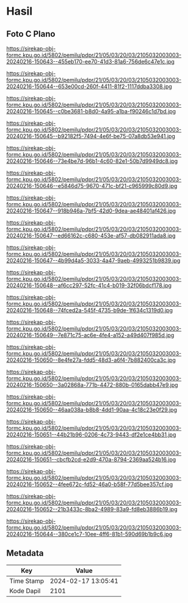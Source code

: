 # Hasil

## Foto C Plano

https://sirekap-obj-formc.kpu.go.id/5802/pemilu/pdpr/21/05/03/20/03/2105032003003-20240216-150643--455eb170-ee70-41d3-81a6-756de6c47e1c.jpg

https://sirekap-obj-formc.kpu.go.id/5802/pemilu/pdpr/21/05/03/20/03/2105032003003-20240216-150644--653e00cd-260f-4411-81f2-1117ddba3308.jpg

https://sirekap-obj-formc.kpu.go.id/5802/pemilu/pdpr/21/05/03/20/03/2105032003003-20240216-150645--c0be3681-b8d0-4a95-a1ba-f90246c1d7bd.jpg

https://sirekap-obj-formc.kpu.go.id/5802/pemilu/pdpr/21/05/03/20/03/2105032003003-20240216-150645--b92182f5-7494-4e6f-be75-07a8db53e941.jpg

https://sirekap-obj-formc.kpu.go.id/5802/pemilu/pdpr/21/05/03/20/03/2105032003003-20240216-150646--73e4be7d-96b1-4c60-82e1-50b7d9949dc8.jpg

https://sirekap-obj-formc.kpu.go.id/5802/pemilu/pdpr/21/05/03/20/03/2105032003003-20240216-150646--e5846d75-9670-471c-bf21-c965999c80d9.jpg

https://sirekap-obj-formc.kpu.go.id/5802/pemilu/pdpr/21/05/03/20/03/2105032003003-20240216-150647--918b946a-7bf5-42d0-9dea-ae48401af426.jpg

https://sirekap-obj-formc.kpu.go.id/5802/pemilu/pdpr/21/05/03/20/03/2105032003003-20240216-150647--ed66162c-c680-453e-af57-db082911ada8.jpg

https://sirekap-obj-formc.kpu.go.id/5802/pemilu/pdpr/21/05/03/20/03/2105032003003-20240216-150647--4b99d4a5-3033-4a47-9aeb-4993251b9839.jpg

https://sirekap-obj-formc.kpu.go.id/5802/pemilu/pdpr/21/05/03/20/03/2105032003003-20240216-150648--af6cc297-52fc-41c4-b019-32f06bdcf178.jpg

https://sirekap-obj-formc.kpu.go.id/5802/pemilu/pdpr/21/05/03/20/03/2105032003003-20240216-150648--74fced2a-545f-4735-b9de-1f634c1319d0.jpg

https://sirekap-obj-formc.kpu.go.id/5802/pemilu/pdpr/21/05/03/20/03/2105032003003-20240216-150649--7e871c75-ac6e-4fe4-a152-a49d407f985d.jpg

https://sirekap-obj-formc.kpu.go.id/5802/pemilu/pdpr/21/05/03/20/03/2105032003003-20240216-150650--8e4fe27a-fdd5-48d3-a6f4-7b882400ca3c.jpg

https://sirekap-obj-formc.kpu.go.id/5802/pemilu/pdpr/21/05/03/20/03/2105032003003-20240216-150650--3a02868a-771b-4472-880b-0165dabb47e9.jpg

https://sirekap-obj-formc.kpu.go.id/5802/pemilu/pdpr/21/05/03/20/03/2105032003003-20240216-150650--46aa038a-b8b8-4dd1-90aa-4c18c23e0f29.jpg

https://sirekap-obj-formc.kpu.go.id/5802/pemilu/pdpr/21/05/03/20/03/2105032003003-20240216-150651--44b21b96-0206-4c73-9443-df2e1ce4bb31.jpg

https://sirekap-obj-formc.kpu.go.id/5802/pemilu/pdpr/21/05/03/20/03/2105032003003-20240216-150651--cbcfb2cd-e2d9-470a-8794-2369aa524b16.jpg

https://sirekap-obj-formc.kpu.go.id/5802/pemilu/pdpr/21/05/03/20/03/2105032003003-20240216-150652--4fee672c-fd52-46a0-b58f-77d5bee357cf.jpg

https://sirekap-obj-formc.kpu.go.id/5802/pemilu/pdpr/21/05/03/20/03/2105032003003-20240216-150652--21b3433c-8ba2-4989-83a9-fd8eb3886b19.jpg

https://sirekap-obj-formc.kpu.go.id/5802/pemilu/pdpr/21/05/03/20/03/2105032003003-20240216-150644--380ce1c7-10ee-4ff6-81b1-590d69b1b9c6.jpg


## Metadata

| Key        | Value               |
| ---------- | ------------------- |
| Time Stamp | 2024-02-17 13:05:41 |
| Kode Dapil | 2101                |



